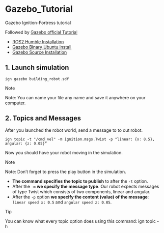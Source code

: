 # Gazebo_Tutorial
Gazebo Ignition-Fortress tutorial

Followed by [Gazebo official Tutorial](https://gazebosim.org/docs/fortress/tutorials/)

- [ROS2 Humble Installation](https://docs.ros.org/en/humble/Installation/Ubuntu-Install-Debs.html)
- [Gazebo Binary Ubuntu Install](https://gazebosim.org/docs/fortress/install_ubuntu/)
- [Gazebo Source Installation](https://gazebosim.org/docs/fortress/install_ubuntu_src/)

## 1. Launch simulation
``` shell
ign gazebo building_robot.sdf
```
> [!note]
> Note: You can name your file any name and save it anywhere on your computer.

## 2. Topics and Messages
After you launched the robot world, send a message to to out robot.
``` shell
ign topic -t "/cmd_vel" -m ignition.msgs.Twist -p "linear: {x: 0.5}, angular: {z: 0.05}"
```

Now you should have your robot moving in the simulation.

> [!note]
> Note: Don’t forget to press the play button in the simulation.

- **The command specifies the topic to publish** to after the `-t` option.
- After the `-m` **we specify the message type**. Our robot expects messages of type Twist which consists of two components, linear and angular.
- After the `-p` option **we specify the content (value) of the message**: `linear speed x: 0.5` and `angular speed z: 0.05`.

> [!tip]
> You can know what every topic option does using this command: ign topic -h